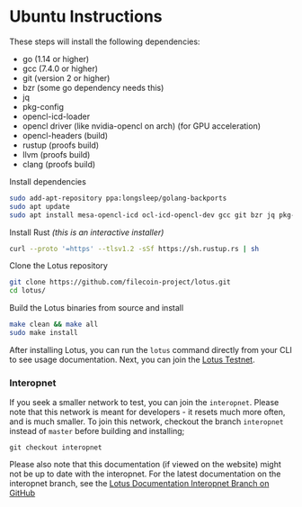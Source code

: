 # Ubuntu Instructions

These steps will install the following dependencies:

- go (1.14 or higher)
- gcc (7.4.0 or higher)
- git (version 2 or higher)
- bzr (some go dependency needs this)
- jq
- pkg-config
- opencl-icd-loader
- opencl driver (like nvidia-opencl on arch) (for GPU acceleration)
- opencl-headers (build)
- rustup (proofs build)
- llvm (proofs build)
- clang (proofs build)

Install dependencies

```sh
sudo add-apt-repository ppa:longsleep/golang-backports
sudo apt update
sudo apt install mesa-opencl-icd ocl-icd-opencl-dev gcc git bzr jq pkg-config golang-go
```

Install Rust 
_(this is an interactive installer)_
```sh
curl --proto '=https' --tlsv1.2 -sSf https://sh.rustup.rs | sh
```

Clone the Lotus repository

```sh
git clone https://github.com/filecoin-project/lotus.git
cd lotus/
```

Build the Lotus binaries from source and install

```sh
make clean && make all
sudo make install
```

After installing Lotus, you can run the `lotus` command directly from your CLI to see usage documentation. Next, you can join the [Lotus Testnet](https://docs.lotu.sh/en+join-testnet).

### Interopnet

If you seek a smaller network to test, you can join the `interopnet`. Please note that this network is meant for developers - it resets much more often, and is much smaller. To join this network, checkout the branch `interopnet` instead of `master` before building and installing;
```
git checkout interopnet
```

Please also note that this documentation (if viewed on the website) might not be up to date with the interopnet. For the latest documentation on the interopnet branch, see the [Lotus Documentation Interopnet Branch on GitHub](https://github.com/filecoin-project/lotus/tree/interopnet/documentation/en)
